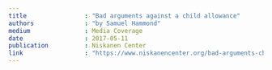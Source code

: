 ```yaml
---
title                : "Bad arguments against a child allowance"
authors              : "by Samuel Hammond"
medium               : Media Coverage
date                 : 2017-05-11
publication          : Niskanen Center
link                 : "https://www.niskanencenter.org/bad-arguments-child-allowance/"
---
```

